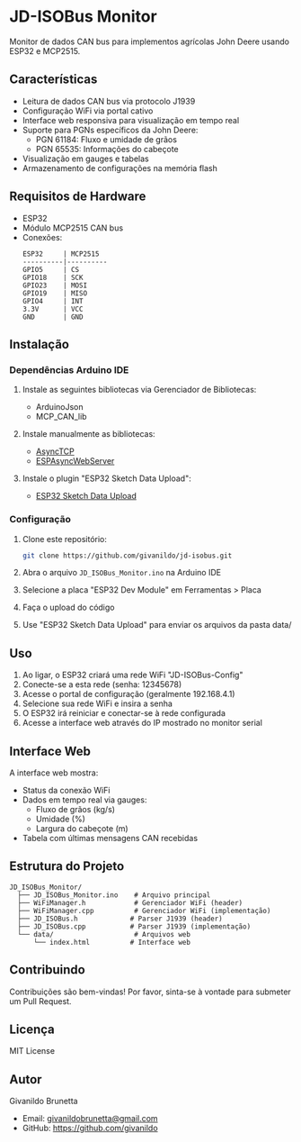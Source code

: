 # JD-ISOBus Monitor

Monitor de dados CAN bus para implementos agrícolas John Deere usando ESP32 e MCP2515.

## Características

- Leitura de dados CAN bus via protocolo J1939
- Configuração WiFi via portal cativo
- Interface web responsiva para visualização em tempo real
- Suporte para PGNs específicos da John Deere:
  - PGN 61184: Fluxo e umidade de grãos
  - PGN 65535: Informações do cabeçote
- Visualização em gauges e tabelas
- Armazenamento de configurações na memória flash

## Requisitos de Hardware

- ESP32
- Módulo MCP2515 CAN bus
- Conexões:
  ```
  ESP32     | MCP2515
  ----------|----------
  GPIO5     | CS
  GPIO18    | SCK
  GPIO23    | MOSI
  GPIO19    | MISO
  GPIO4     | INT
  3.3V      | VCC
  GND       | GND
  ```

## Instalação

### Dependências Arduino IDE

1. Instale as seguintes bibliotecas via Gerenciador de Bibliotecas:
   - ArduinoJson
   - MCP_CAN_lib

2. Instale manualmente as bibliotecas:
   - [AsyncTCP](https://github.com/me-no-dev/AsyncTCP)
   - [ESPAsyncWebServer](https://github.com/me-no-dev/ESPAsyncWebServer)

3. Instale o plugin "ESP32 Sketch Data Upload":
   - [ESP32 Sketch Data Upload](https://github.com/me-no-dev/arduino-esp32fs-plugin)

### Configuração

1. Clone este repositório:
   ```bash
   git clone https://github.com/givanildo/jd-isobus.git
   ```

2. Abra o arquivo `JD_ISOBus_Monitor.ino` na Arduino IDE

3. Selecione a placa "ESP32 Dev Module" em Ferramentas > Placa

4. Faça o upload do código

5. Use "ESP32 Sketch Data Upload" para enviar os arquivos da pasta data/

## Uso

1. Ao ligar, o ESP32 criará uma rede WiFi "JD-ISOBus-Config"
2. Conecte-se a esta rede (senha: 12345678)
3. Acesse o portal de configuração (geralmente 192.168.4.1)
4. Selecione sua rede WiFi e insira a senha
5. O ESP32 irá reiniciar e conectar-se à rede configurada
6. Acesse a interface web através do IP mostrado no monitor serial

## Interface Web

A interface web mostra:
- Status da conexão WiFi
- Dados em tempo real via gauges:
  - Fluxo de grãos (kg/s)
  - Umidade (%)
  - Largura do cabeçote (m)
- Tabela com últimas mensagens CAN recebidas

## Estrutura do Projeto

```
JD_ISOBus_Monitor/
  ├── JD_ISOBus_Monitor.ino    # Arquivo principal
  ├── WiFiManager.h            # Gerenciador WiFi (header)
  ├── WiFiManager.cpp          # Gerenciador WiFi (implementação)
  ├── JD_ISOBus.h             # Parser J1939 (header)
  ├── JD_ISOBus.cpp           # Parser J1939 (implementação)
  └── data/                    # Arquivos web
      └── index.html          # Interface web
```

## Contribuindo

Contribuições são bem-vindas! Por favor, sinta-se à vontade para submeter um Pull Request.

## Licença

MIT License

## Autor

Givanildo Brunetta
- Email: givanildobrunetta@gmail.com
- GitHub: https://github.com/givanildo
